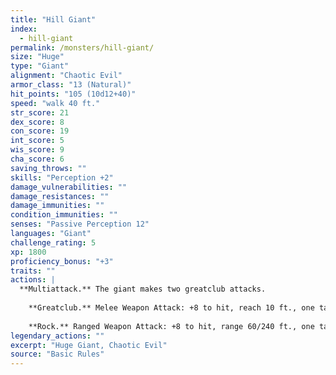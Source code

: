 ```yaml
---
title: "Hill Giant"
index:
  - hill-giant
permalink: /monsters/hill-giant/
size: "Huge"
type: "Giant"
alignment: "Chaotic Evil"
armor_class: "13 (Natural)"
hit_points: "105 (10d12+40)"
speed: "walk 40 ft."
str_score: 21
dex_score: 8
con_score: 19
int_score: 5
wis_score: 9
cha_score: 6
saving_throws: ""
skills: "Perception +2"
damage_vulnerabilities: ""
damage_resistances: ""
damage_immunities: ""
condition_immunities: ""
senses: "Passive Perception 12"
languages: "Giant"
challenge_rating: 5
xp: 1800
proficiency_bonus: "+3"
traits: ""
actions: |
  **Multiattack.** The giant makes two greatclub attacks.
    
    **Greatclub.** Melee Weapon Attack: +8 to hit, reach 10 ft., one target. Hit: 18 (3d8 + 5) bludgeoning damage.
    
    **Rock.** Ranged Weapon Attack: +8 to hit, range 60/240 ft., one target. Hit: 21 (3d10 + 5) bludgeoning damage.  
legendary_actions: ""
excerpt: "Huge Giant, Chaotic Evil"
source: "Basic Rules"
---
```

